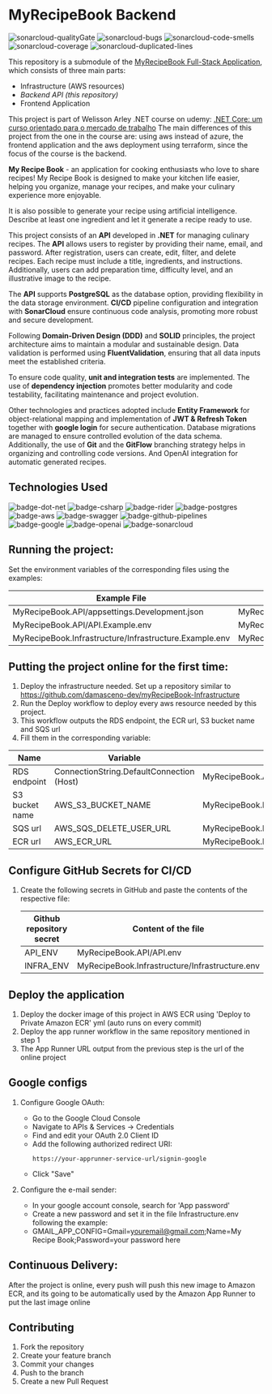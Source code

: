 # MyRecipeBook Backend

![sonarcloud-qualityGate]
![sonarcloud-bugs]
![sonarcloud-code-smells]
![sonarcloud-coverage]
![sonarcloud-duplicated-lines]

This repository is a submodule of the [MyRecipeBook Full-Stack Application](https://github.com/damasceno-dev/myRecipeBook), which consists of three main parts:
- Infrastructure (AWS resources)
- _Backend API (this repository)_
- Frontend Application

This project is part of Welisson Arley .NET course on udemy: [.NET Core: um curso orientado para o mercado de trabalho](https://www.udemy.com/course/net-core-curso-orientado-para-mercado-de-trabalho)
The main differences of this project from the one in the course are: using aws instead of azure, the frontend application and the aws deployment using terraform, since the focus of the course is the backend.

**My Recipe Book** - an application for cooking enthusiasts who love to share recipes! My Recipe Book is designed to make your kitchen life easier, helping you organize, manage your recipes, and make your culinary experience more enjoyable.

It is also possible to generate your recipe using artificial intelligence. Describe at least one ingredient and let it generate a recipe ready to use.

This project consists of an **API** developed in **.NET** for managing culinary recipes. The **API** allows users to register by providing their name, email, and password. After registration, users can create, edit, filter, and delete recipes. Each recipe must include a title, ingredients, and instructions. Additionally, users can add preparation time, difficulty level, and an illustrative image to the recipe.

The **API** supports **PostgreSQL** as the database option, providing flexibility in the data storage environment. **CI/CD** pipeline configuration and integration with **SonarCloud** ensure continuous code analysis, promoting more robust and secure development.

Following **Domain-Driven Design (DDD)** and **SOLID** principles, the project architecture aims to maintain a modular and sustainable design. Data validation is performed using **FluentValidation**, ensuring that all data inputs meet the established criteria.

To ensure code quality, **unit and integration tests** are implemented. The use of **dependency injection** promotes better modularity and code testability, facilitating maintenance and project evolution.

Other technologies and practices adopted include **Entity Framework** for object-relational mapping and implementation of **JWT & Refresh Token** together with **google login** for secure authentication. Database migrations are managed to ensure controlled evolution of the data schema. Additionally, the use of **Git** and the **GitFlow** branching strategy helps in organizing and controlling code versions.
And OpenAI integration for automatic generated recipes.

## Technologies Used

![badge-dot-net]
![badge-csharp]
![badge-rider]
![badge-postgres]
![badge-aws]
![badge-swagger]
![badge-github-pipelines]
![badge-google]
![badge-openai]
![badge-sonarcloud]

## Running the project: 
Set the environment variables of the corresponding files using the examples:

| Example File                                           | Real File                                       |
|--------------------------------------------------------|-------------------------------------------------|
| MyRecipeBook.API/appsettings.Development.json          | MyRecipeBook.API/appsettings.Production.json    |
| MyRecipeBook.API/API.Example.env                       | MyRecipeBook.API/API.env                        |
| MyRecipeBook.Infrastructure/Infrastructure.Example.env | MyRecipeBook.Infrastructure/Infrastructure.env  |

## Putting the project online for the first time:
1) Deploy the infrastructure needed. Set up a repository similar to https://github.com/damasceno-dev/myRecipeBook-Infrastructure
2) Run the Deploy workflow to deploy every aws resource needed by this project.
3) This workflow outputs the RDS endpoint, the ECR url, S3 bucket name and SQS url
4) Fill them in the corresponding variable:

| Name              | Variable                                   | File                                            |
|-------------------|--------------------------------------------|-------------------------------------------------|
| RDS endpoint      | ConnectionString.DefaultConnection (Host)  | MyRecipeBook.API/appsettings.Production.json    |
| S3 bucket name    | AWS_S3_BUCKET_NAME                         | MyRecipeBook.Infrastructure/Infrastructure.env  |
| SQS url           | AWS_SQS_DELETE_USER_URL                    | MyRecipeBook.Infrastructure/Infrastructure.env  |
| ECR url           | AWS_ECR_URL                                | MyRecipeBook.Infrastructure/Infrastructure.env  |

## Configure GitHub Secrets for CI/CD

1) Create the following secrets in GitHub and paste the contents of the respective file:

   | Github repository secret | Content of the file                            |
   |--------------------------|------------------------------------------------|
   | API_ENV                  | MyRecipeBook.API/API.env                       |
   | INFRA_ENV                | MyRecipeBook.Infrastructure/Infrastructure.env |

## Deploy the application
1) Deploy the docker image of this project in AWS ECR using 'Deploy to Private Amazon ECR' yml (auto runs on every commit)
2) Deploy the app runner workflow in the same repository mentioned in step 1
3) The App Runner URL output from the previous step is the url of the online project

## Google configs
1) Configure Google OAuth:
   - Go to the Google Cloud Console
   - Navigate to APIs & Services → Credentials
   - Find and edit your OAuth 2.0 Client ID
   - Add the following authorized redirect URI:
     ```
     https://your-apprunner-service-url/signin-google
     ```
   - Click "Save"
   
2) Configure the e-mail sender:
   - In your google account console, search for 'App password'
   - Create a new password and set it in the file Infrastructure.env following the example:
   - GMAIL_APP_CONFIG=Gmail=youremail@gmail.com;Name=My Recipe Book;Password=your password here
   
## Continuous Delivery:
After the project is online, every push will push this new image to Amazon ECR,
and its going to be automatically used by the Amazon App Runner to put the last image online

## Contributing

1. Fork the repository
2. Create your feature branch
3. Commit your changes
4. Push to the branch
5. Create a new Pull Request
<!-- Badges -->
[badge-dot-net]: https://img.shields.io/badge/.NET-512BD4?logo=dotnet&logoColor=fff&style=for-the-badge
[badge-csharp]: https://img.shields.io/badge/c%23-%23239120.svg?style=for-the-badge&logo=csharp&logoColor=white
[badge-rider]: https://img.shields.io/badge/Rider-000000?logo=rider&logoColor=fff&style=for-the-badge
[badge-postgres]: https://img.shields.io/badge/PostgreSQL-4169E1?logo=postgresql&logoColor=fff&style=for-the-badge
[badge-swagger]: https://img.shields.io/badge/Swagger-85EA2D?logo=swagger&logoColor=000&style=for-the-badge
[badge-github-pipelines]: https://img.shields.io/badge/GitHub%20Pipelines-2088FF?logo=githubactions&logoColor=fff&style=for-the-badge
[badge-google]: https://img.shields.io/badge/Google-4285F4?logo=google&logoColor=fff&style=for-the-badge
[badge-openai]: https://img.shields.io/badge/OpenAI-412991?logo=openai&logoColor=fff&style=for-the-badge
[badge-sonarcloud]: https://img.shields.io/badge/SonarCloud-F3702A?logo=sonarcloud&logoColor=fff&style=for-the-badge
[badge-aws]: https://img.shields.io/badge/AWS-%23FF9900.svg?style=for-the-badge&logo=amazon-aws&logoColor=white

<!-- Sonarcloud -->
[sonarcloud-qualityGate]: https://sonarcloud.io/api/project_badges/measure?project=damasceno-dev_myRecipeBook-Backend&metric=alert_status
[sonarcloud-bugs]: https://sonarcloud.io/api/project_badges/measure?project=damasceno-dev_myRecipeBook-Backend&metric=bugs
[sonarcloud-code-smells]: https://sonarcloud.io/api/project_badges/measure?project=damasceno-dev_myRecipeBook-Backend&metric=code_smells
[sonarcloud-coverage]: https://sonarcloud.io/api/project_badges/measure?project=damasceno-dev_myRecipeBook-Backend&metric=coverage
[sonarcloud-duplicated-lines]: https://sonarcloud.io/api/project_badges/measure?project=damasceno-dev_myRecipeBook-Backend&metric=duplicated_lines_density
